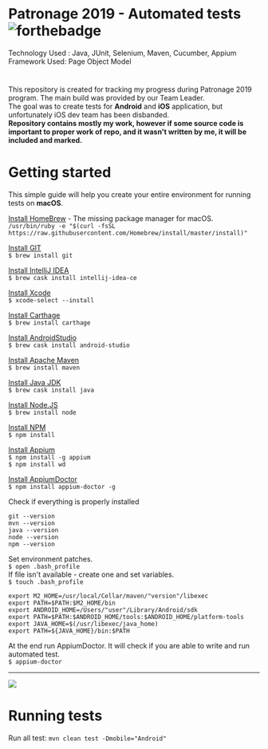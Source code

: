 # Patronage 2019 - Automated tests ![forthebadge](https://forthebadge.com/images/badges/made-with-java.svg)
Technology Used : Java, JUnit, Selenium, Maven, Cucumber, Appium  
Framework Used: Page Object Model
#
This repository is created for tracking my progress during Patronage 2019 program. The main build was provided by our Team Leader.  
The goal was to create tests for **Android** and **iOS** application, but unfortunately iOS dev team has been disbanded.  
**Repository contains mostly my work, however if some source code is important to proper work of repo, and it wasn't written by me, it will be included and marked.**
# Getting started
This simple guide will help you create your entire environment for running tests on **macOS**.

[Install HomeBrew](https://brew.sh) - The missing package manager for macOS.   
`/usr/bin/ruby -e "$(curl -fsSL https://raw.githubusercontent.com/Homebrew/install/master/install)"`

[Install GIT](https://git-scm.com/downloads)  
`$ brew install git`

[Install IntelliJ IDEA](https://www.jetbrains.com/idea/download/#section=mac)  
`$ brew cask install intellij-idea-ce`

[Install Xcode](https://developer.apple.com/xcode/)  
`$ xcode-select --install`

[Install Carthage](https://github.com/Carthage/Carthage)  
`$ brew install carthage`

[Install AndroidStudio](http://macappstore.org/android-studio/)  
`$ brew cask install android-studio`

[Install Apache Maven](https://maven.apache.org/download.cgi)  
`$ brew install maven`

[Install Java JDK](https://www.oracle.com/technetwork/java/javase/downloads/jdk12-downloads-5295953.html)  
`$ brew cask install java`

[Install Node.JS](https://nodejs.org/en/download/)  
`$ brew install node`

[Install NPM](https://treehouse.github.io/installation-guides/mac/node-mac.html)  
`$ npm install`

[Install Appium](http://appium.io)  
`$ npm install -g appium`  
`$ npm install wd`

[Install AppiumDoctor](https://github.com/appium/appium-doctor)  
`$ npm install appium-doctor -g`

Check if everything is properly installed
```
git --version
mvn --version
java --version
node --version
npm --version
```
Set environment patches.   
`$ open .bash_profile`   
If file isn't available - create one and set variables.  
`$ touch .bash_profile`
```
export M2_HOME=/usr/local/Cellar/maven/"version"/libexec
export PATH=$PATH:$M2_HOME/bin
export ANDROID_HOME=/Users/"user"/Library/Android/sdk
export PATH=$PATH:$ANDROID_HOME/tools:$ANDROID_HOME/platform-tools
export JAVA_HOME=$(/usr/libexec/java_home)
export PATH=${JAVA_HOME}/bin:$PATH
```
At the end run AppiumDoctor. It will check if you are able to write and run automated test.   
`$ appium-doctor`
***
![](http://i.imgur.com/hnr4NWw.png)
# Running tests
Run all test: `mvn clean test -Dmobile="Android"` 